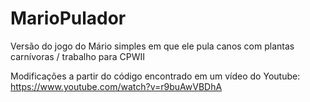 # MarioPulador
Versão do jogo do Mário simples em que ele pula canos com plantas carnívoras / trabalho para CPWII

Modificações a partir do código encontrado em um vídeo do Youtube: https://www.youtube.com/watch?v=r9buAwVBDhA

